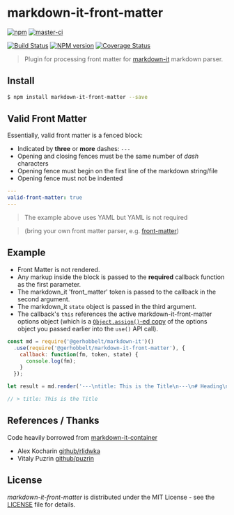 # markdown-it-front-matter
 
[![npm](https://badge.fury.io/js/markdown-it-front-matter.svg)](https://badge.fury.io/js/markdown-it-front-matter)
[![master-ci](https://github.com/ParkSB/markdown-it-front-matter/workflows/master-ci/badge.svg)](https://github.com/ParkSB/markdown-it-front-matter/actions?query=workflow%3Amaster-ci)

[![Build Status](https://img.shields.io/travis/GerHobbelt/markdown-it-front-matter/master.svg?style=flat)](https://travis-ci.org/GerHobbelt/markdown-it-front-matter)
[![NPM version](https://img.shields.io/npm/v/@gerhobbelt/markdown-it-front-matter.svg?style=flat)](https://www.npmjs.org/package/@gerhobbelt/markdown-it-front-matter)
[![Coverage Status](https://img.shields.io/coveralls/GerHobbelt/markdown-it-front-matter/master.svg?style=flat)](https://coveralls.io/r/GerHobbelt/markdown-it-front-matter?branch=master)

> Plugin for processing front matter for [markdown-it](https://github.com/markdown-it/markdown-it) markdown parser.


## Install

```sh
$ npm install markdown-it-front-matter --save
```

## Valid Front Matter

Essentially, valid front matter is a fenced block:

* Indicated by **three** or **more** dashes: `---`
* Opening and closing fences must be the same number of *dash* characters
* Opening fence must begin on the first line of the markdown string/file
* Opening fence must not be indented

```yaml
---
valid-front-matter: true
---
```

> The example above uses YAML but YAML is not required

> (bring your own front matter parser, e.g. [front-matter](https://www.npmjs.com/package/gray-matter))


## Example

  * Front Matter is not rendered.
  * Any markup inside the block is passed to the **required** callback function as the first parameter.
  * The markdown_it 'front_matter' token is passed to the callback in the second argument.
  * The markdown_it `state` object is passed in the third argument.
  * The callback's `this` references the active markdown-it-front-matter options object 
    (which is a [`Object.assign()`-ed copy](https://developer.mozilla.org/en-US/docs/Web/JavaScript/Reference/Global_Objects/Object/assign) of the options object you passed earlier into the `use()` API call).

```javascript
const md = require('@gerhobbelt/markdown-it')()
  .use(require('@gerhobbelt/markdown-it-front-matter'), {
    callback: function(fm, token, state) {
      console.log(fm);
    }
  });

let result = md.render('---\ntitle: This is the Title\n---\n# Heading\n----\nsome text');

// > title: This is the Title
```

## References / Thanks

Code heavily borrowed from [markdown-it-container](https://github.com/markdown-it/markdown-it-container)

* Alex Kocharin [github/rlidwka](https://github.com/rlidwka)
* Vitaly Puzrin [github/puzrin](https://github.com/puzrin)


## License

_markdown-it-front-matter_ is distributed under the MIT License - see the [LICENSE](LICENSE) file for details.
